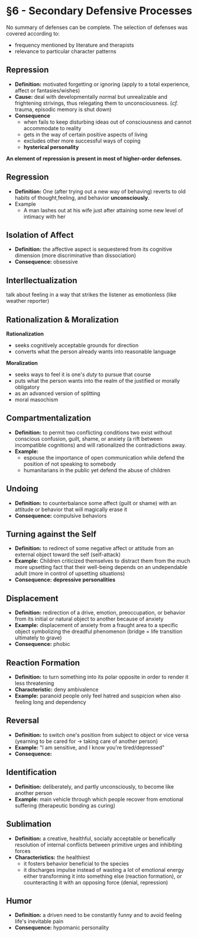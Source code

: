 # §6 - Secondary Defensive Processes

No summary of defenses can be complete. The selection of defenses was covered according to:
- frequency mentioned by literature and therapists
- relevance to particular character patterns

## Repression

- **Definition:** motivated forgetting or ignoring (apply to a total experience, affect or fantasies/wishes)
- **Cause:** deal with developmentally normal but unrealizable and frightening strivings, thus relegating them to unconsciousness. (*cf.* trauma, episodic memory is shut down)
- **Consequence**
  - when fails to keep disturbing ideas out of consciousness and cannot accommodate to reality
  - gets in the way of certain positive aspects of living
  - excludes other more successful ways of coping
  - **hysterical personality**

**An element of repression is present in most of higher-order defenses.**

## Regression

- **Definition:** One (after trying out a new way of behaving) reverts to old habits of thought,feeling, and behavior **unconsciously**.
- Example
  - A man lashes out at his wife just after attaining some new level of intimacy with her


## Isolation of Affect

- **Definition:** the affective aspect is sequestered from its cognitive dimension (more discriminative than dissociation)
- **Consequence:** obsessive

## Interllectualization
talk about feeling in a way that  strikes the listener as emotionless (like weather reporter)

## Rationalization & Moralization

**Rationalization**

- seeks cognitively acceptable grounds for direction
- converts what the person already wants into reasonable language

**Moralization**

- seeks ways to feel it is one's *duty* to pursue that course
- puts what the person wants into the realm of the justified or morally obligatory
- as an advanced version of splitting
- moral masochism

## Compartmentalization

- **Definition:** to permit two conflicting conditions two exist without conscious confusion, guilt, shame, or anxiety (a rift between incompatible cognitions) and will rationalized the contradictions away.
- **Example:** 
  - espouse the importance of open communication while defend the position of not speaking to somebody
  - humanitarians in the public yet defend the abuse of children

## Undoing

- **Definition:** to counterbalance some affect (guilt or shame) with an attitude or behavior that will magically erase it
- **Consequence:** compulsive behaviors

## Turning against the Self

- **Definition:** to redirect of some negative affect or attitude from an external object toward the self (self-attack)
- **Example:** Children criticized themselves to distract them from the much more upsetting fact that their well-being depends on an undependable adult (more in control of upsetting situations)
- **Consequence:** **depressive personalities**

## Displacement

- **Definition:** redirection of a drive, emotion, preoccupation, or behavior from its initial or natural object to another because of anxiety
- **Example:** displacement of anxiety from a fraught area to a specific object symbolizing the dreadful phenomenon (bridge = life transition ultimately to grave)
- **Consequence:** phobic 

## Reaction Formation

- **Definition:** to turn something into its polar opposite in order to render it less threatening
- **Characteristic:** deny ambivalence
- **Example:** paranoid people only feel hatred and suspicion when also feeling long and dependency

## Reversal

- **Definition:** to switch one's position from subject to object or vice versa (yearning to be cared for → taking care of another person)
- **Example:** "I am sensitive, and I know you're tired/depressed"
- **Consequence:**

## Identification

- **Definition:** deliberately, and partly unconsciously, to become like another person
- **Example:** main vehicle through which people recover from emotional suffering (therapeutic bonding as curing)

## Sublimation

- **Definition:** a creative, healthful, socially acceptable or benefically resolution of internal conflicts between primitive urges and inhibiting forces
- **Characteristics:** the healthiest
  - it fosters behavior beneficial to the species
  - it discharges impulse instead of wasting a lot of emotional energy either transforming it into something else (reaction formation), or counteracting it with an opposing force (denial, repression)

## Humor

- **Definition:** a driven need to be constantly funny and to avoid feeling life's inevitable pain
- **Consequence:** hypomanic personality